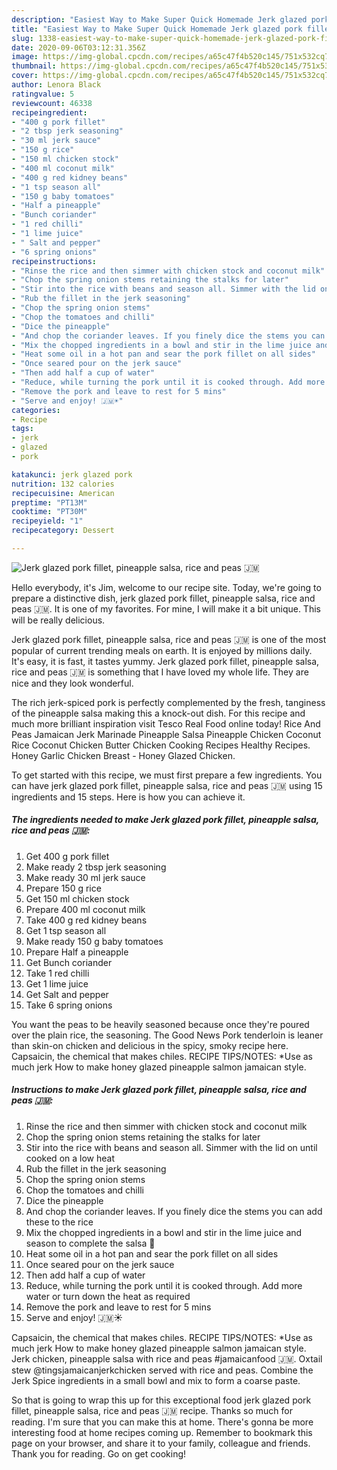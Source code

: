 ```yaml
---
description: "Easiest Way to Make Super Quick Homemade Jerk glazed pork fillet, pineapple salsa, rice and peas 🇯🇲"
title: "Easiest Way to Make Super Quick Homemade Jerk glazed pork fillet, pineapple salsa, rice and peas 🇯🇲"
slug: 1338-easiest-way-to-make-super-quick-homemade-jerk-glazed-pork-fillet-pineapple-salsa-rice-and-peas
date: 2020-09-06T03:12:31.356Z
image: https://img-global.cpcdn.com/recipes/a65c47f4b520c145/751x532cq70/jerk-glazed-pork-fillet-pineapple-salsa-rice-and-peas-🇯🇲-recipe-main-photo.jpg
thumbnail: https://img-global.cpcdn.com/recipes/a65c47f4b520c145/751x532cq70/jerk-glazed-pork-fillet-pineapple-salsa-rice-and-peas-🇯🇲-recipe-main-photo.jpg
cover: https://img-global.cpcdn.com/recipes/a65c47f4b520c145/751x532cq70/jerk-glazed-pork-fillet-pineapple-salsa-rice-and-peas-🇯🇲-recipe-main-photo.jpg
author: Lenora Black
ratingvalue: 5
reviewcount: 46338
recipeingredient:
- "400 g pork fillet"
- "2 tbsp jerk seasoning"
- "30 ml jerk sauce"
- "150 g rice"
- "150 ml chicken stock"
- "400 ml coconut milk"
- "400 g red kidney beans"
- "1 tsp season all"
- "150 g baby tomatoes"
- "Half a pineapple"
- "Bunch coriander"
- "1 red chilli"
- "1 lime juice"
- " Salt and pepper"
- "6 spring onions"
recipeinstructions:
- "Rinse the rice and then simmer with chicken stock and coconut milk"
- "Chop the spring onion stems retaining the stalks for later"
- "Stir into the rice with beans and season all. Simmer with the lid on until cooked on a low heat"
- "Rub the fillet in the jerk seasoning"
- "Chop the spring onion stems"
- "Chop the tomatoes and chilli"
- "Dice the pineapple"
- "And chop the coriander leaves. If you finely dice the stems you can add these to the rice"
- "Mix the chopped ingredients in a bowl and stir in the lime juice and season to complete the salsa 💃"
- "Heat some oil in a hot pan and sear the pork fillet on all sides"
- "Once seared pour on the jerk sauce"
- "Then add half a cup of water"
- "Reduce, while turning the pork until it is cooked through. Add more water or turn down the heat as required"
- "Remove the pork and leave to rest for 5 mins"
- "Serve and enjoy! 🇯🇲☀️"
categories:
- Recipe
tags:
- jerk
- glazed
- pork

katakunci: jerk glazed pork 
nutrition: 132 calories
recipecuisine: American
preptime: "PT13M"
cooktime: "PT30M"
recipeyield: "1"
recipecategory: Dessert

---
```



![Jerk glazed pork fillet, pineapple salsa, rice and peas 🇯🇲](https://img-global.cpcdn.com/recipes/a65c47f4b520c145/751x532cq70/jerk-glazed-pork-fillet-pineapple-salsa-rice-and-peas-🇯🇲-recipe-main-photo.jpg)

Hello everybody, it's Jim, welcome to our recipe site. Today, we're going to prepare a distinctive dish, jerk glazed pork fillet, pineapple salsa, rice and peas 🇯🇲. It is one of my favorites. For mine, I will make it a bit unique. This will be really delicious.

Jerk glazed pork fillet, pineapple salsa, rice and peas 🇯🇲 is one of the most popular of current trending meals on earth. It is enjoyed by millions daily. It's easy, it is fast, it tastes yummy. Jerk glazed pork fillet, pineapple salsa, rice and peas 🇯🇲 is something that I have loved my whole life. They are nice and they look wonderful.

The rich jerk-spiced pork is perfectly complemented by the fresh, tanginess of the pineapple salsa making this a knock-out dish. For this recipe and much more brilliant inspiration visit Tesco Real Food online today! Rice And Peas Jamaican Jerk Marinade Pineapple Salsa Pineapple Chicken Coconut Rice Coconut Chicken Butter Chicken Cooking Recipes Healthy Recipes. Honey Garlic Chicken Breast - Honey Glazed Chicken.


To get started with this recipe, we must first prepare a few ingredients. You can have jerk glazed pork fillet, pineapple salsa, rice and peas 🇯🇲 using 15 ingredients and 15 steps. Here is how you can achieve it.

<!--inarticleads1-->

##### The ingredients needed to make Jerk glazed pork fillet, pineapple salsa, rice and peas 🇯🇲:

1. Get 400 g pork fillet
1. Make ready 2 tbsp jerk seasoning
1. Make ready 30 ml jerk sauce
1. Prepare 150 g rice
1. Get 150 ml chicken stock
1. Prepare 400 ml coconut milk
1. Take 400 g red kidney beans
1. Get 1 tsp season all
1. Make ready 150 g baby tomatoes
1. Prepare Half a pineapple
1. Get Bunch coriander
1. Take 1 red chilli
1. Get 1 lime juice
1. Get  Salt and pepper
1. Take 6 spring onions


You want the peas to be heavily seasoned because once they&#39;re poured over the plain rice, the seasoning. The Good News Pork tenderloin is leaner than skin-on chicken and delicious in the spicy, smoky recipe here. Capsaicin, the chemical that makes chiles. RECIPE TIPS/NOTES: *Use as much jerk How to make honey glazed pineapple salmon jamaican style. 

<!--inarticleads2-->

##### Instructions to make Jerk glazed pork fillet, pineapple salsa, rice and peas 🇯🇲:

1. Rinse the rice and then simmer with chicken stock and coconut milk
1. Chop the spring onion stems retaining the stalks for later
1. Stir into the rice with beans and season all. Simmer with the lid on until cooked on a low heat
1. Rub the fillet in the jerk seasoning
1. Chop the spring onion stems
1. Chop the tomatoes and chilli
1. Dice the pineapple
1. And chop the coriander leaves. If you finely dice the stems you can add these to the rice
1. Mix the chopped ingredients in a bowl and stir in the lime juice and season to complete the salsa 💃
1. Heat some oil in a hot pan and sear the pork fillet on all sides
1. Once seared pour on the jerk sauce
1. Then add half a cup of water
1. Reduce, while turning the pork until it is cooked through. Add more water or turn down the heat as required
1. Remove the pork and leave to rest for 5 mins
1. Serve and enjoy! 🇯🇲☀️


Capsaicin, the chemical that makes chiles. RECIPE TIPS/NOTES: *Use as much jerk How to make honey glazed pineapple salmon jamaican style. Jerk chicken, pineapple salsa with rice and peas #jamaicanfood 🇯🇲. Oxtail stew @tingsjamaicanjerkchicken served with rice and peas. Combine the Jerk Spice ingredients in a small bowl and mix to form a coarse paste. 

So that is going to wrap this up for this exceptional food jerk glazed pork fillet, pineapple salsa, rice and peas 🇯🇲 recipe. Thanks so much for reading. I'm sure that you can make this at home. There's gonna be more interesting food at home recipes coming up. Remember to bookmark this page on your browser, and share it to your family, colleague and friends. Thank you for reading. Go on get cooking!
